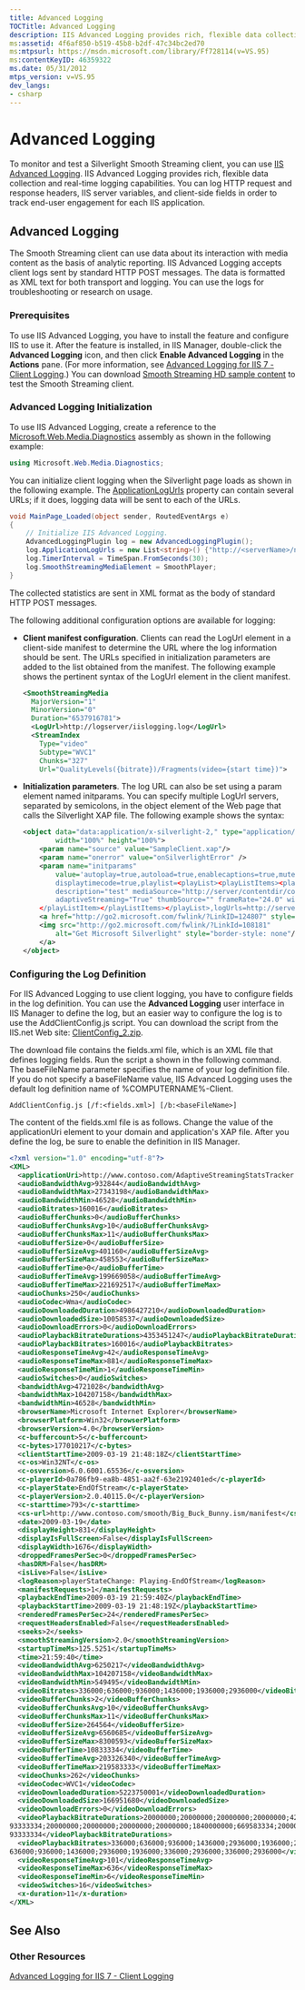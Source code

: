 ```yaml
---
title: Advanced Logging
TOCTitle: Advanced Logging
description: IIS Advanced Logging provides rich, flexible data collection and real-time logging capabilities.
ms:assetid: 4f6af850-b519-45b8-b2df-47c34bc2ed70
ms:mtpsurl: https://msdn.microsoft.com/library/Ff728114(v=VS.95)
ms:contentKeyID: 46359322
ms.date: 05/31/2012
mtps_version: v=VS.95
dev_langs:
- csharp
---
```


# Advanced Logging

To monitor and test a Silverlight Smooth Streaming client, you can use [IIS Advanced Logging](https://go.microsoft.com/fwlink/?linkid=230674). IIS Advanced Logging provides rich, flexible data collection and real-time logging capabilities. You can log HTTP request and response headers, IIS server variables, and client-side fields in order to track end-user engagement for each IIS application.

## Advanced Logging

The Smooth Streaming client can use data about its interaction with media content as the basis of analytic reporting. IIS Advanced Logging accepts client logs sent by standard HTTP POST messages. The data is formatted as XML text for both transport and logging. You can use the logs for troubleshooting or research on usage.

### Prerequisites

To use IIS Advanced Logging, you have to install the feature and configure IIS to use it. After the feature is installed, in IIS Manager, double-click the **Advanced Logging** icon, and then click **Enable Advanced Logging** in the **Actions** pane. (For more information, see [Advanced Logging for IIS 7 - Client Logging](https://go.microsoft.com/fwlink/?linkid=230676).) You can download [Smooth Streaming HD sample content](https://go.microsoft.com/fwlink/?linkid=251075) to test the Smooth Streaming client.

### Advanced Logging Initialization

To use IIS Advanced Logging, create a reference to the [Microsoft.Web.Media.Diagnostics](microsoft-web-media-diagnostics-namespace_1.md) assembly as shown in the following example:

```csharp
using Microsoft.Web.Media.Diagnostics;
```

You can initialize client logging when the Silverlight page loads as shown in the following example. The [ApplicationLogUrls](advancedloggingplugin-applicationlogurls-property-microsoft-web-media-diagnostics_1.md) property can contain several URLs; if it does, logging data will be sent to each of the URLs.

```csharp
void MainPage_Loaded(object sender, RoutedEventArgs e)
{
    // Initialize IIS Advanced Logging.
    AdvancedLoggingPlugin log = new AdvancedLoggingPlugin();
    log.ApplicationLogUrls = new List<string>() {"http://<serverName>/newLog.log"};
    log.TimerInterval = TimeSpan.FromSeconds(30);
    log.SmoothStreamingMediaElement = SmoothPlayer;
}
```

The collected statistics are sent in XML format as the body of standard HTTP POST messages.

The following additional configuration options are available for logging:

  - **Client manifest configuration**. Clients can read the LogUrl element in a client-side manifest to determine the URL where the log information should be sent. The URLs specified in initialization parameters are added to the list obtained from the manifest. The following example shows the pertinent syntax of the LogUrl element in the client manifest.

    ```xml
    <SmoothStreamingMedia
      MajorVersion="1"
      MinorVersion="0"
      Duration="6537916781">
      <LogUrl>http://logserver/iislogging.log</LogUrl>
      <StreamIndex
        Type="video"
        Subtype="WVC1"
        Chunks="327"
        Url="QualityLevels({bitrate})/Fragments(video={start time})">
    ```

  - **Initialization parameters**. The log URL can also be set using a param element named initparams. You can specify multiple LogUrl servers, separated by semicolons, in the object element of the Web page that calls the Silverlight XAP file. The following example shows the syntax:

    ```xml
    <object data="data:application/x-silverlight-2," type="application/x-silverlight-2"
            width="100%" height="100%">
        <param name="source" value="SampleClient.xap"/>
        <param name="onerror" value="onSilverlightError" />
        <param name="initparams"
            value='autoplay=true,autoload=true,enablecaptions=true,muted=false,
            displaytimecode=true,playlist=<playList><playListItems><playListItem title="test"
            description="test" mediaSource="http://server/contentdir/content.ism/manifest"
            adaptiveStreaming="True" thumbSource="" frameRate="24.0" width="512" height="384>
        </playListItem></playListItems></playList>,logUrls=http://server/contentdir/newLog.log' />
        <a href="http://go2.microsoft.com/fwlink/?LinkID=124807" style="text-decoration: none;">
        <img src="http://go2.microsoft.com/fwlink/?LinkId=108181"
            alt="Get Microsoft Silverlight" style="border-style: none"/>
        </a>
    </object>
    ```

### Configuring the Log Definition

For IIS Advanced Logging to use client logging, you have to configure fields in the log definition. You can use the **Advanced Logging** user interface in IIS Manager to define the log, but an easier way to configure the log is to use the AddClientConfig.js script. You can download the script from the IIS.net Web site: [ClientConfig\_2.zip](https://go.microsoft.com/fwlink/?linkid=251073).

The download file contains the fields.xml file, which is an XML file that defines logging fields. Run the script a shown in the following command. The baseFileName parameter specifies the name of your log definition file. If you do not specify a baseFileName value, IIS Advanced Logging uses the default log definition name of %COMPUTERNAME%-Client.

```
AddClientConfig.js [/f:<fields.xml>] [/b:<baseFileName>]
```

The content of the fields.xml file is as follows. Change the value of the applicationUri element to your domain and application's XAP file. After you define the log, be sure to enable the definition in IIS Manager.

```xml
<?xml version="1.0" encoding="utf-8"?>
<XML>
  <applicationUri>http://www.contoso.com/AdaptiveStreamingStatsTracker.xap</applicationUri>
  <audioBandwidthAvg>932844</audioBandwidthAvg>
  <audioBandwidthMax>27343198</audioBandwidthMax>
  <audioBandwidthMin>46528</audioBandwidthMin>
  <audioBitrates>160016</audioBitrates>
  <audioBufferChunks>0</audioBufferChunks>
  <audioBufferChunksAvg>10</audioBufferChunksAvg>
  <audioBufferChunksMax>11</audioBufferChunksMax>
  <audioBufferSize>0</audioBufferSize>
  <audioBufferSizeAvg>401160</audioBufferSizeAvg>
  <audioBufferSizeMax>458553</audioBufferSizeMax>
  <audioBufferTime>0</audioBufferTime>
  <audioBufferTimeAvg>199669058</audioBufferTimeAvg>
  <audioBufferTimeMax>221692517</audioBufferTimeMax>
  <audioChunks>250</audioChunks>
  <audioCodec>Wma</audioCodec>
  <audioDownloadedDuration>4986427210</audioDownloadedDuration>
  <audioDownloadedSize>10058537</audioDownloadedSize>
  <audioDownloadErrors>0</audioDownloadErrors>
  <audioPlaybackBitrateDurations>4353451247</audioPlaybackBitrateDurations>
  <audioPlaybackBitrates>160016</audioPlaybackBitrates>
  <audioResponseTimeAvg>42</audioResponseTimeAvg>
  <audioResponseTimeMax>881</audioResponseTimeMax>
  <audioResponseTimeMin>1</audioResponseTimeMin>
  <audioSwitches>0</audioSwitches>
  <bandwidthAvg>4721028</bandwidthAvg>
  <bandwidthMax>104207158</bandwidthMax>
  <bandwidthMin>46528</bandwidthMin>
  <browserName>Microsoft Internet Explorer</browserName>
  <browserPlatform>Win32</browserPlatform>
  <browserVersion>4.0</browserVersion>
  <c-buffercount>5</c-buffercount>
  <c-bytes>177010217</c-bytes>
  <clientStartTime>2009-03-19 21:48:18Z</clientStartTime>
  <c-os>Win32NT</c-os>
  <c-osversion>6.0.6001.65536</c-osversion>
  <c-playerId>0a786fb9-ea8b-4851-aa2f-63e2192401ed</c-playerId>
  <c-playerState>EndOfStream</c-playerState>
  <c-playerVersion>2.0.40115.0</c-playerVersion>
  <c-starttime>793</c-starttime>
  <cs-url>http://www.contoso.com/smooth/Big_Buck_Bunny.ism/manifest</cs-url>
  <date>2009-03-19</date>
  <displayHeight>831</displayHeight>
  <displayIsFullScreen>False</displayIsFullScreen>
  <displayWidth>1676</displayWidth>
  <droppedFramesPerSec>0</droppedFramesPerSec>
  <hasDRM>False</hasDRM>
  <isLive>False</isLive>
  <logReason>playerStateChange: Playing-EndOfStream</logReason>
  <manifestRequests>1</manifestRequests>
  <playbackEndTime>2009-03-19 21:59:40Z</playbackEndTime>
  <playbackStartTime>2009-03-19 21:48:19Z</playbackStartTime>
  <renderedFramesPerSec>24</renderedFramesPerSec>
  <requestHeadersEnabled>False</requestHeadersEnabled>
  <seeks>2</seeks>
  <smoothStreamingVersion>2.0</smoothStreamingVersion>
  <startupTimeMs>125.5251</startupTimeMs>
  <time>21:59:40</time>
  <videoBandwidthAvg>6250217</videoBandwidthAvg>
  <videoBandwidthMax>104207158</videoBandwidthMax>
  <videoBandwidthMin>549495</videoBandwidthMin>
  <videoBitrates>336000;636000;936000;1436000;1936000;2936000</videoBitrates>
  <videoBufferChunks>2</videoBufferChunks>
  <videoBufferChunksAvg>10</videoBufferChunksAvg>
  <videoBufferChunksMax>11</videoBufferChunksMax>
  <videoBufferSize>264564</videoBufferSize>
  <videoBufferSizeAvg>6560685</videoBufferSizeAvg>
  <videoBufferSizeMax>8300593</videoBufferSizeMax>
  <videoBufferTime>10833334</videoBufferTime>
  <videoBufferTimeAvg>203326340</videoBufferTimeAvg>
  <videoBufferTimeMax>219583333</videoBufferTimeMax>
  <videoChunks>262</videoChunks>
  <videoCodec>WVC1</videoCodec>
  <videoDownloadedDuration>5223750001</videoDownloadedDuration>
  <videoDownloadedSize>166951680</videoDownloadedSize>
  <videoDownloadErrors>0</videoDownloadErrors>
  <videoPlaybackBitrateDurations>20000000;20000000;20000000;20000000;420000000;760000000;
93333334;20000000;20000000;20000000;20000000;1840000000;669583334;20000000;207916667;20000000;
93333334</videoPlaybackBitrateDurations>
  <videoPlaybackBitrates>336000;636000;936000;1436000;2936000;1936000;2936000;336000;
636000;936000;1436000;2936000;1936000;336000;2936000;336000;2936000</videoPlaybackBitrates>
  <videoResponseTimeAvg>101</videoResponseTimeAvg>
  <videoResponseTimeMax>636</videoResponseTimeMax>
  <videoResponseTimeMin>6</videoResponseTimeMin>
  <videoSwitches>16</videoSwitches>
  <x-duration>11</x-duration>
</XML>
```

## See Also

### Other Resources

[Advanced Logging for IIS 7 - Client Logging](https://go.microsoft.com/fwlink/?linkid=230676)
